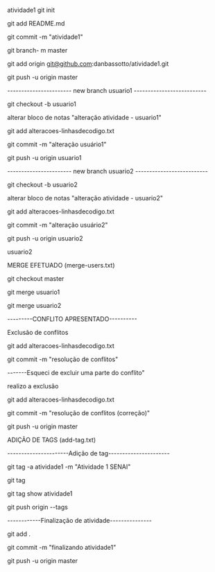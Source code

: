 atividade1 git init

git add README.md

git commit -m "atividade1"

git branch- m master

git add origin git@github.com:danbassotto/atividade1.git

git push -u origin master

----------------------- new branch usuario1 --------------------------

git checkout -b usuario1

alterar bloco de notas "alteração atividade - usuario1"

git add alteracoes-linhasdecodigo.txt

git commit -m "alteração usuário1"

git push -u origin usuario1

----------------------- new branch usuario2 --------------------------

git checkout -b usuario2

alterar bloco de notas "alteração atividade - usuario2"

git add alteracoes-linhasdecodigo.txt

git commit -m "alteração usuário2"

git push -u origin usuario2

usuario2

MERGE EFETUADO (merge-users.txt)

git checkout master

git merge usuario1

git merge usuario2

---------CONFLITO APRESENTADO----------

Exclusão de conflitos

git add alteracoes-linhasdecodigo.txt

git commit -m "resolução de conflitos"

-------Esqueci de excluir uma parte do conflito"

realizo a exclusão

git add alteracoes-linhasdecodigo.txt

git commit -m "resolução de conflitos (correção)"

git push -u origin master

ADIÇÃO DE TAGS (add-tag.txt)

----------------------Adição de tag----------------------

git tag -a atividade1 -m "Atividade 1 SENAI"

git tag

git tag show atividade1

git push origin --tags

------------Finalização de atividade---------------

git add .

git commit -m "finalizando atividade1"

git push -u origin master
